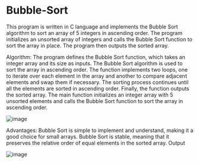 # Bubble-Sort
This program is written in C language and implements the Bubble Sort algorithm to sort an array of 5 integers in ascending order. The program initializes an unsorted array of integers and calls the Bubble Sort function to sort the array in place. The program then outputs the sorted array.

Algorithm:
The program defines the Bubble Sort function, which takes an integer array and its size as inputs.
The Bubble Sort algorithm is used to sort the array in ascending order.
The function implements two loops, one to iterate over each element in the array and another to compare adjacent elements and swap them if necessary.
The sorting process continues until all the elements are sorted in ascending order. Finally, the function outputs the sorted array.
The main function initializes an integer array with 5 unsorted elements and calls the Bubble Sort function to sort the array in ascending order.

![image](https://user-images.githubusercontent.com/125783965/234502028-8f38d03b-d961-42c8-805b-28fca205df17.png)


Advantages:
Bubble Sort is simple to implement and understand, making it a good choice for small arrays.
Bubble Sort is stable, meaning that it preserves the relative order of equal elements in the sorted array.
Output

![image](https://user-images.githubusercontent.com/125783965/234502128-bba543a5-d17a-4f4a-826d-9c58881bbe57.png)
